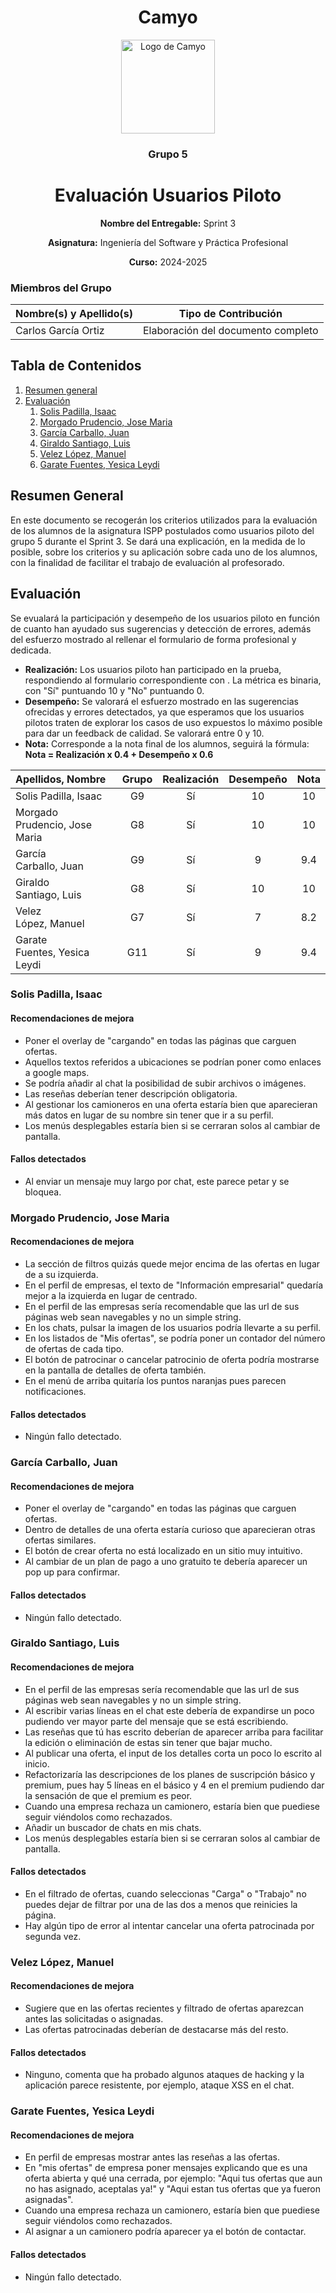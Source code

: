 <h1 align="center">
  Camyo
</h1>

<p align="center">
  <img src="https://i.imgur.com/C72nY4p.png" alt="Logo de Camyo" width="150">
</p>

<h3 align="center">
  <strong>Grupo 5</strong>
</h3>

<h1 align="center">
  <strong>Evaluación Usuarios Piloto</strong>
</h1>

<p align="center">
  <strong>Nombre del Entregable:</strong> Sprint 3
</p>
<p align="center">
  <strong>Asignatura:</strong> Ingeniería del Software y Práctica Profesional  
</p>
<p align="center">
  <strong>Curso:</strong> 2024-2025  
</p>

### Miembros del Grupo

| Nombre(s) y Apellido(s) | Tipo de Contribución               |
| ----------------------- | ----------------------------------- |
| Carlos García Ortiz    | Elaboración del documento completo |

## Tabla de Contenidos

1. [Resumen general](#Resumen-General)
2. [Evaluación](#Evaluación)
   1. [Solis Padilla, Isaac](#Solis-Padilla,-Isaac)
   2. [Morgado Prudencio, Jose Maria](#Morgado-Prudencio,-Jose-Maria)
   3. [García Carballo, Juan](#García-Carballo,-Juan)
   4. [Giraldo Santiago, Luis](#Giraldo-Santiago,-Luis)
   5. [Velez López, Manuel](#Velez-López,-Manuel)
   6. [Garate Fuentes, Yesica Leydi](#Garate-Fuentes,-Yesica-Leydi)

## **Resumen General**

En este documento se recogerán los criterios utilizados para la evaluación de los alumnos de la asignatura ISPP postulados como usuarios piloto del grupo 5 durante el Sprint 3. Se dará una explicación, en la medida de lo posible, sobre los criterios y su aplicación sobre cada uno de los alumnos, con la finalidad de facilitar el trabajo de evaluación al profesorado.

## Evaluación

Se evualará la participación y desempeño de los usuarios piloto en función de cuanto han ayudado sus sugerencias y detección de errores, además del esfuerzo mostrado al rellenar el formulario de forma profesional y dedicada.

- **Realización:** Los usuarios piloto han participado en la prueba, respondiendo al formulario correspondiente con . La métrica es binaria, con "Sí" puntuando 10 y "No" puntuando 0.
- **Desempeño:** Se valorará el esfuerzo mostrado en las sugerencias ofrecidas y errores detectados, ya que esperamos que los usuarios pilotos traten de explorar los casos de uso expuestos lo máximo posible para dar un feedback de calidad. Se valorará entre 0 y 10.
- **Nota:** Corresponde a la nota final de los alumnos, seguirá la fórmula: **Nota = Realización x 0.4 + Desempeño x 0.6**

| Apellidos, Nombre              | Grupo | Realización | Desempeño | Nota |
| :----------------------------- | :---: | :----------: | :--------: | :--: |
| Solis Padilla, Isaac           |  G9  |     Sí     |     10     |  10  |
| Morgado Prudencio, Jose Maria |  G8  |     Sí     |     10     |  10  |
| García Carballo, Juan        |  G9  |     Sí     |     9     | 9.4 |
| Giraldo Santiago, Luis        |  G8  |     Sí     |     10     |  10  |
| Velez López, Manuel          |  G7  |     Sí     |     7     | 8.2 |
| Garate Fuentes, Yesica Leydi  |  G11  |     Sí     |     9     | 9.4 |

### Solis Padilla, Isaac

#### Recomendaciones de mejora

- Poner el overlay de "cargando" en todas las páginas que carguen ofertas.
- Aquellos textos referidos a ubicaciones se podrían poner como enlaces a google maps.
- Se podría añadir al chat la posibilidad de subir archivos o imágenes.
- Las reseñas deberían tener descripción obligatoria.
- Al gestionar los camioneros en una oferta estaría bien que aparecieran más datos en lugar de su nombre sin tener que ir a su perfil.
- Los menús desplegables estaría bien si se cerraran solos al cambiar de pantalla.

#### Fallos detectados

- Al enviar un mensaje muy largo por chat, este parece petar y se bloquea.

### Morgado Prudencio, Jose Maria

#### Recomendaciones de mejora

- La sección de filtros quizás quede mejor encima de las ofertas en lugar de a su izquierda.
- En el perfil de empresas, el texto de "Información empresarial" quedaría mejor a la izquierda en lugar de centrado.
- En el perfil de las empresas sería recomendable que las url de sus páginas web sean navegables y no un simple string.
- En los chats, pulsar la imagen de los usuarios podría llevarte a su perfil.
- En los listados de "Mis ofertas", se podría poner un contador del número de ofertas de cada tipo.
- El botón de patrocinar o cancelar patrocinio de oferta podría mostrarse en la pantalla de detalles de oferta también.
- En el menú de arriba quitaría los puntos naranjas pues parecen notificaciones.

#### Fallos detectados

- Ningún fallo detectado.

### García Carballo, Juan

#### Recomendaciones de mejora

- Poner el overlay de "cargando" en todas las páginas que carguen ofertas.
- Dentro de detalles de una oferta estaría curioso que aparecieran otras ofertas similares.
- El botón de crear oferta no está localizado en un sitio muy intuitivo.
- Al cambiar de un plan de pago a uno gratuito te debería aparecer un pop up para confirmar.

#### Fallos detectados

- Ningún fallo detectado.

### Giraldo Santiago, Luis

#### Recomendaciones de mejora

- En el perfil de las empresas sería recomendable que las url de sus páginas web sean navegables y no un simple string.
- Al escribir varias líneas en el chat este debería de expandirse un poco pudiendo ver mayor parte del mensaje que se está escribiendo.
- Las reseñas que tú has escrito deberían de aparecer arriba para facilitar la edición o eliminación de estas sin tener que bajar mucho.
- Al publicar una oferta, el input de los detalles corta un poco lo escrito al inicio.
- Refactorizaría las descripciones de los planes de suscripción básico y premium, pues hay 5 líneas en el básico y 4 en el premium pudiendo dar la sensación de que el premium es peor.
- Cuando una empresa rechaza un camionero, estaría bien que puediese seguir viéndolos como rechazados.
- Añadir un buscador de chats en mis chats.
- Los menús desplegables estaría bien si se cerraran solos al cambiar de pantalla.

#### Fallos detectados

- En el filtrado de ofertas, cuando seleccionas "Carga" o "Trabajo" no puedes dejar de filtrar por una de las dos a menos que reinicies la página.
- Hay algún tipo de error al intentar cancelar una oferta patrocinada por segunda vez.

### Velez López, Manuel

#### Recomendaciones de mejora

- Sugiere que en las ofertas recientes y filtrado de ofertas aparezcan antes las solicitadas o asignadas.
- Las ofertas patrocinadas deberían de destacarse más del resto.

#### Fallos detectados

- Ninguno, comenta que ha probado algunos ataques de hacking y la aplicación parece resistente, por ejemplo, ataque XSS en el chat.

### Garate Fuentes, Yesica Leydi

#### Recomendaciones de mejora

- En perfil de empresas mostrar antes las reseñas a las ofertas.
- En "mis ofertas" de empresa poner mensajes explicando que es una oferta abierta y qué una cerrada, por ejemplo: "Aqui tus ofertas que aun no has asignado, aceptalas ya!" y  "Aqui estan tus ofertas que ya fueron asignadas".
- Cuando una empresa rechaza un camionero, estaría bien que puediese seguir viéndolos como rechazados.
- Al asignar a un camionero podría aparecer ya el botón de contactar.

#### Fallos detectados

- Ningún fallo detectado.
